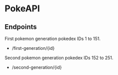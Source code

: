 # PokeAPI
## Endpoints
First pokemon generation pokedex IDs 1 to 151.
- /first-generation/{id}

Second pokemon generation pokedex IDs 152 to 251.
- /second-generation/{id}